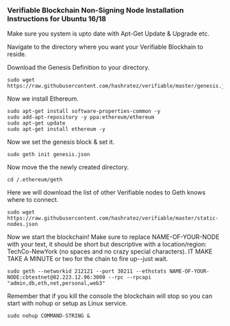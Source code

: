 ### Verifiable Blockchain Non-Signing Node Installation Instructions for Ubuntu 16/18

Make sure you system is upto date with Apt-Get Update & Upgrade etc.

Navigate to the directory where you want your Verifiable Blockhain to reside.

Download the Genesis Definition to your directory.
```
sudo wget https://raw.githubusercontent.com/hashratez/verifiable/master/genesis.json
```
Now we install Ethereum.
```
sudo apt-get install software-properties-common -y
sudo add-apt-repository -y ppa:ethereum/ethereum
sudo apt-get update
sudo apt-get install ethereum -y
```
Now we set the genesis block & set it.
```
sudo geth init genesis.json
```
Now move the the newly created directory.
```
cd /.ethereum/geth
```
Here we will download the list of other Verifiable nodes to Geth knows where to connect.
```
sudo wget https://raw.githubusercontent.com/hashratez/verifiable/master/static-nodes.json
```
Now we start the blockchain! Make sure to replace NAME-OF-YOUR-NODE with your text, it should be short but descriptive with a location/region: TechCo-NewYork (no spaces and no crazy special characters).  IT MAKE TAKE A MINUTE or two for the chain to fire up--just wait.   
```
sudo geth --networkid 212121 --port 30211 --ethstats NAME-OF-YOUR-NODE:cbtestnet@82.223.12.96:3000 --rpc --rpcapi "admin,db,eth,net,personal,web3"
```
Remember that if you kill the console the blockchain will stop so you can start with nohup or setup as Linux service.
```
sudo nohup COMMAND-STRING &
```




